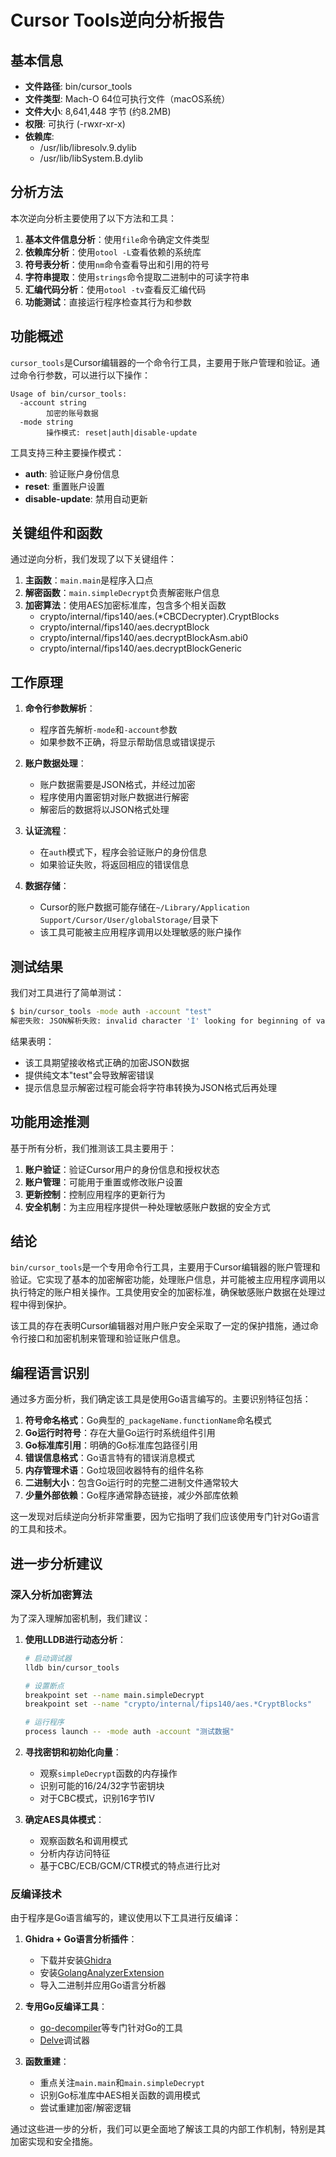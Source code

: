 # Cursor Tools逆向分析报告

## 基本信息

- **文件路径**: bin/cursor_tools
- **文件类型**: Mach-O 64位可执行文件（macOS系统）
- **文件大小**: 8,641,448 字节 (约8.2MB)
- **权限**: 可执行 (-rwxr-xr-x)
- **依赖库**:
  - /usr/lib/libresolv.9.dylib
  - /usr/lib/libSystem.B.dylib

## 分析方法

本次逆向分析主要使用了以下方法和工具：

1. **基本文件信息分析**：使用`file`命令确定文件类型
2. **依赖库分析**：使用`otool -L`查看依赖的系统库
3. **符号表分析**：使用`nm`命令查看导出和引用的符号
4. **字符串提取**：使用`strings`命令提取二进制中的可读字符串
5. **汇编代码分析**：使用`otool -tv`查看反汇编代码
6. **功能测试**：直接运行程序检查其行为和参数

## 功能概述

`cursor_tools`是Cursor编辑器的一个命令行工具，主要用于账户管理和验证。通过命令行参数，可以进行以下操作：

```
Usage of bin/cursor_tools:
  -account string
        加密的账号数据
  -mode string
        操作模式: reset|auth|disable-update
```

工具支持三种主要操作模式：
- **auth**: 验证账户身份信息
- **reset**: 重置账户设置
- **disable-update**: 禁用自动更新

## 关键组件和函数

通过逆向分析，我们发现了以下关键组件：

1. **主函数**：`main.main`是程序入口点
2. **解密函数**：`main.simpleDecrypt`负责解密账户信息
3. **加密算法**：使用AES加密标准库，包含多个相关函数
   - crypto/internal/fips140/aes.(*CBCDecrypter).CryptBlocks
   - crypto/internal/fips140/aes.decryptBlock
   - crypto/internal/fips140/aes.decryptBlockAsm.abi0
   - crypto/internal/fips140/aes.decryptBlockGeneric

## 工作原理

1. **命令行参数解析**：
   - 程序首先解析`-mode`和`-account`参数
   - 如果参数不正确，将显示帮助信息或错误提示

2. **账户数据处理**：
   - 账户数据需要是JSON格式，并经过加密
   - 程序使用内置密钥对账户数据进行解密
   - 解密后的数据将以JSON格式处理

3. **认证流程**：
   - 在`auth`模式下，程序会验证账户的身份信息
   - 如果验证失败，将返回相应的错误信息

4. **数据存储**：
   - Cursor的账户数据可能存储在`~/Library/Application Support/Cursor/User/globalStorage/`目录下
   - 该工具可能被主应用程序调用以处理敏感的账户操作

## 测试结果

我们对工具进行了简单测试：

```bash
$ bin/cursor_tools -mode auth -account "test"
解密失败: JSON解析失败: invalid character 'Ì' looking for beginning of value
```

结果表明：
- 该工具期望接收格式正确的加密JSON数据
- 提供纯文本"test"会导致解密错误
- 提示信息显示解密过程可能会将字符串转换为JSON格式后再处理

## 功能用途推测

基于所有分析，我们推测该工具主要用于：

1. **账户验证**：验证Cursor用户的身份信息和授权状态
2. **账户管理**：可能用于重置或修改账户设置
3. **更新控制**：控制应用程序的更新行为
4. **安全机制**：为主应用程序提供一种处理敏感账户数据的安全方式

## 结论

`bin/cursor_tools`是一个专用命令行工具，主要用于Cursor编辑器的账户管理和验证。它实现了基本的加密解密功能，处理账户信息，并可能被主应用程序调用以执行特定的账户相关操作。工具使用安全的加密标准，确保敏感账户数据在处理过程中得到保护。

该工具的存在表明Cursor编辑器对用户账户安全采取了一定的保护措施，通过命令行接口和加密机制来管理和验证账户信息。

## 编程语言识别

通过多方面分析，我们确定该工具是使用Go语言编写的。主要识别特征包括：

1. **符号命名格式**：Go典型的`_packageName.functionName`命名模式
2. **Go运行时符号**：存在大量Go运行时系统组件引用
3. **Go标准库引用**：明确的Go标准库包路径引用
4. **错误信息格式**：Go语言特有的错误消息模式
5. **内存管理术语**：Go垃圾回收器特有的组件名称
6. **二进制大小**：包含Go运行时的完整二进制文件通常较大
7. **少量外部依赖**：Go程序通常静态链接，减少外部库依赖

这一发现对后续逆向分析非常重要，因为它指明了我们应该使用专门针对Go语言的工具和技术。

## 进一步分析建议

### 深入分析加密算法

为了深入理解加密机制，我们建议：

1. **使用LLDB进行动态分析**：
   ```bash
   # 启动调试器
   lldb bin/cursor_tools
   
   # 设置断点
   breakpoint set --name main.simpleDecrypt
   breakpoint set --name "crypto/internal/fips140/aes.*CryptBlocks"
   
   # 运行程序
   process launch -- -mode auth -account "测试数据"
   ```

2. **寻找密钥和初始化向量**：
   - 观察`simpleDecrypt`函数的内存操作
   - 识别可能的16/24/32字节密钥块
   - 对于CBC模式，识别16字节IV

3. **确定AES具体模式**：
   - 观察函数名和调用模式
   - 分析内存访问特征
   - 基于CBC/ECB/GCM/CTR模式的特点进行比对

### 反编译技术

由于程序是Go语言编写的，建议使用以下工具进行反编译：

1. **Ghidra + Go语言分析插件**：
   - 下载并安装[Ghidra](https://ghidra-sre.org/)
   - 安装[GolangAnalyzerExtension](https://github.com/mooncat-greenpy/Ghidra_GolangAnalyzerExtension)
   - 导入二进制并应用Go语言分析器

2. **专用Go反编译工具**：
   - [go-decompiler](https://github.com/milabs/godbg)等专门针对Go的工具
   - [Delve](https://github.com/go-delve/delve)调试器

3. **函数重建**：
   - 重点关注`main.main`和`main.simpleDecrypt`
   - 识别Go标准库中AES相关函数的调用模式
   - 尝试重建加密/解密逻辑

通过这些进一步的分析，我们可以更全面地了解该工具的内部工作机制，特别是其加密实现和安全措施。 